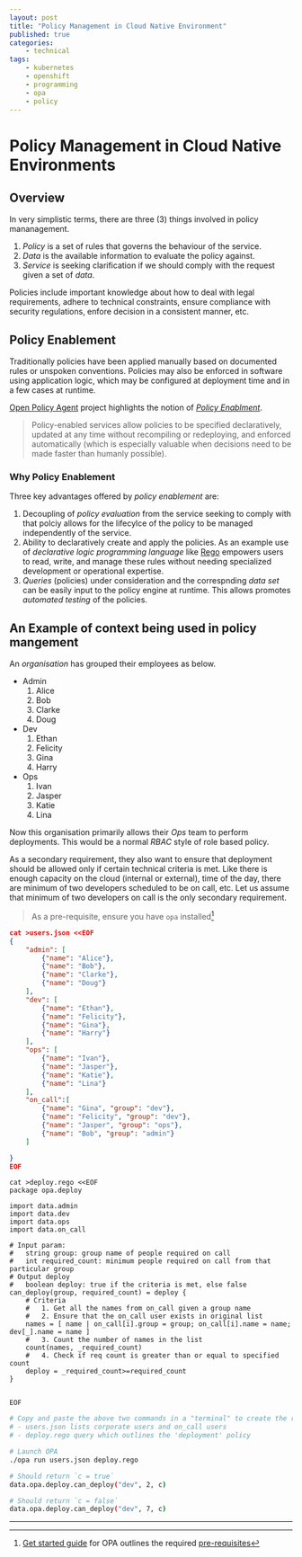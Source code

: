 ```yaml
---
layout: post
title: "Policy Management in Cloud Native Environment"
published: true
categories:
    - technical
tags:
    - kubernetes
    - openshift
    - programming
    - opa
    - policy
---
```


# Policy Management in Cloud Native Environments

## Overview

In very simplistic terms, there are three (3) things involved in policy mananagement.
1. _Policy_ is a set of rules that governs the behaviour of the service.
2. _Data_ is the available information to evaluate the policy against.  
3. _Service_ is seeking clarification if we should comply with the request given a set of _data_.

Policies include important knowledge about how to deal with legal requirements, adhere to technical constraints, ensure compliance with security regulations, enfore decision in a consistent manner, etc.

## Policy Enablement

Traditionally policies have been applied manually based on documented rules or unspoken conventions.  Policies may also be enforced in software using application logic, which may be configured at deployment time and in a few cases at runtime.

[Open Policy Agent][1] project highlights the notion of _[Policy Enablment][2]_.
>Policy-enabled services allow policies to be specified declaratively, updated at any time without recompiling or redeploying, and enforced automatically (which is especially valuable when decisions need to be made faster than humanly possible). 

### Why Policy Enablement

Three key advantages offered by _policy enablement_ are:
1. Decoupling of _policy evaluation_ from the service seeking to comply with that polciy allows for the lifecylce of the policy to be managed independently of the service.
2. Ability to declaratively create and apply the policies. As an example use of _declarative logic programming language_ like [Rego][3] empowers users to read, write, and manage these rules without needing specialized development or operational expertise.
3. _Queries_ (policies) under consideration and the correspnding _data set_ can be easily input to the policy engine at runtime.  This allows promotes _automated testing_ of the policies.

## An Example of context being used in policy mangement

An _organisation_ has grouped their employees as below.  
- Admin
   1. Alice
   2. Bob
   3. Clarke
   4. Doug
- Dev
   1. Ethan
   2. Felicity
   3. Gina
   4. Harry
- Ops
   1. Ivan
   2. Jasper
   3. Katie
   4. Lina

Now this organisation primarily allows their _Ops_ team to perform deployments.  This would be a normal _RBAC_ style of role based policy.

As a secondary requirement, they also want to ensure that deployment should be allowed only if certain technical criteria is met.  Like there is enough capacity on the cloud (internal or external), time of the day, there are minimum of two developers scheduled to be on call, etc.
Let us assume that minimum of two developers on call is the only secondary requirement.

> As a pre-requisite, ensure you have `opa` installed[^1]
 
```json
cat >users.json <<EOF
{
    "admin": [
        {"name": "Alice"},
        {"name": "Bob"},
        {"name": "Clarke"},
        {"name": "Doug"}
    ],
    "dev": [
        {"name": "Ethan"},
        {"name": "Felicity"},
        {"name": "Gina"},
        {"name": "Harry"}
    ],
    "ops": [
        {"name": "Ivan"},
        {"name": "Jasper"},
        {"name": "Katie"},
        {"name": "Lina"}
    ],
    "on_call":[
        {"name": "Gina", "group": "dev"},
        {"name": "Felicity", "group": "dev"},
        {"name": "Jasper", "group": "ops"},
        {"name": "Bob", "group": "admin"}
    ]

}
EOF
```

```
cat >deploy.rego <<EOF
package opa.deploy

import data.admin
import data.dev
import data.ops
import data.on_call

# Input param:
#   string group: group name of people required on call
#   int required_count: minimum people required on call from that particular group
# Output deploy
#   boolean deploy: true if the criteria is met, else false
can_deploy(group, required_count) = deploy {
    # Criteria
    #   1. Get all the names from on_call given a group name
    #   2. Ensure that the on_call user exists in original list
    names = [ name | on_call[i].group = group; on_call[i].name = name; dev[_].name = name ]
    #   3. Count the number of names in the list
    count(names, _required_count)
    #   4. Check if req count is greater than or equal to specified count
    deploy = _required_count>=required_count
}


EOF
```

```bash
# Copy and paste the above two commands in a "terminal" to create the required files.
# - users.json lists corporate users and on_call users
# - deploy.rego query which outlines the 'deployment' policy

# Launch OPA
./opa run users.json deploy.rego

# Should return `c = true`
data.opa.deploy.can_deploy("dev", 2, c)

# Should return `c = false`
data.opa.deploy.can_deploy("dev", 7, c)
```

[1]: https://www.openpolicyagent.org/
[2]: https://www.openpolicyagent.org/docs/#what-is-policy-enablement
[3]: https://www.openpolicyagent.org/docs/how-do-i-write-policies.html

---

[^1]: [Get started guide](https://www.openpolicyagent.org/docs/get-started.html) for OPA outlines the required [pre-requisites](https://www.openpolicyagent.org/docs/get-started.html#prerequisites)
